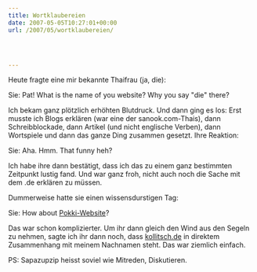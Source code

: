 ```yaml
---
title: Wortklaubereien
date: 2007-05-05T10:27:01+00:00
url: /2007/05/wortklaubereien/




---
```

Heute fragte eine mir bekannte Thaifrau (ja, die):

Sie: Pat! What is the name of you website? Why you say "die" there?

Ich bekam ganz plötzlich erhöhten Blutdruck. Und dann ging es los: Erst musste ich Blogs erklären (war eine der sanook.com-Thais), dann Schreibblockade, dann Artikel (und nicht englische Verben), dann Wortspiele und dann das ganze Ding zusammen gesetzt. Ihre Reaktion:

Sie: Aha. Hmm. That funny heh?

Ich habe ihre dann bestätigt, dass ich das zu einem ganz bestimmten Zeitpunkt lustig fand. Und war ganz froh, nicht auch noch die Sache mit dem .de erklären zu müssen.

Dummerweise hatte sie einen wissensdurstigen Tag:

Sie: How about [Pokki-Website][1]?

Das war schon komplizierter. Um ihr dann gleich den Wind aus den Segeln zu nehmen, sagte ich ihr dann noch, dass [kollitsch.de][2] in direktem Zusammenhang mit meinem Nachnamen steht. Das war ziemlich einfach.

PS: Sapazupzip heisst soviel wie Mitreden, Diskutieren.

 [1]: http://shih-tzu-phrenia.org
 [2]: http://kollitsch.de
